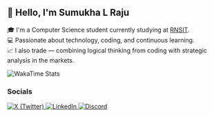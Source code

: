 ## 👋 Hello, I'm Sumukha L Raju

🎓 I'm a Computer Science student currently studying at [RNSIT](https://www.rnsit.ac.in/).  
💻 Passionate about technology, coding, and continuous learning.  
📈 I also trade — combining logical thinking from coding with strategic analysis in the markets.

![WakaTime Stats](https://github-readme-stats.vercel.app/api/wakatime?username=sumukhalraju&layout=compact&theme=react&hide_border=true&bg_color=0D1117&v=2)


### Socials
<p align="left">
  <a href="https://x.com/thenameisaquila" target="_blank">
    <img src="https://img.shields.io/badge/X-000000?style=for-the-badge&logo=twitter&logoColor=white" alt="X (Twitter)">
  </a>
  <a href="https://www.linkedin.com/in/sumukhalraju/" target="_blank">
    <img src="https://img.shields.io/badge/LinkedIn-0A66C2?style=for-the-badge&logo=linkedin&logoColor=white" alt="LinkedIn">
  </a>
  <a href="https://discord.com/users/711584714867081238" target="_blank">
    <img src="https://img.shields.io/badge/Discord-5865F2?style=for-the-badge&logo=discord&logoColor=white" alt="Discord">
  </a>
</p>
